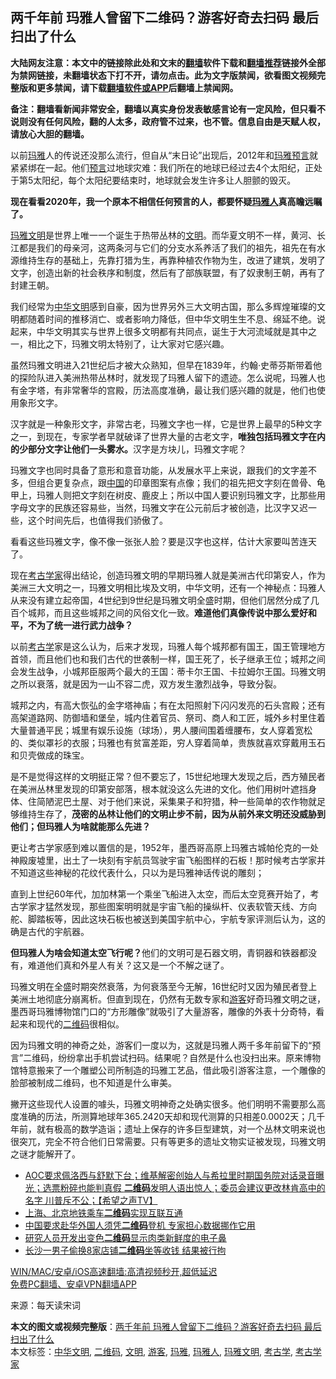  <h2>两千年前 玛雅人曾留下二维码？游客好奇去扫码 最后扫出了什么</h2> <p class="notice"><b>大陆网友注意：本文中的链接除此处和文末的<a href="https://github.com/bannedbook/fanqiang" >翻墙</a>软件下载和<a href="https://github.com/killgcd/justmysocks/blob/master/README.md">翻墙推荐</a>链接外全部为禁网链接，未翻墙状态下打不开，请勿点击。此为文字版禁闻，欲看图文视频完整版和更多禁闻，请下载<a href="https://github.com/bannedbook/fanqiang">翻墙软件或APP</a>后翻墙上禁闻网。</p><p>备注：翻墙看新闻非常安全，翻墙以真实身份发表敏感言论有一定风险，但只看不说则没有任何风险，翻的人太多，政府管不过来，也不管。信息自由是天赋人权，请放心大胆的翻墙。</b></p>  <div class="entry"> <p>以前<a href="https://www.bannedbook.org/bnews/tag/%e7%8e%9b%e9%9b%85/" class="st_tag internal_tag" rel="tag" title="标签 玛雅 下的日志">玛雅</a>人的传说还没那么流行，但自从“末日论”出现后，2012年和<span class='wp_keywordlink'><a href="https://www.bannedbook.org/forum11/topic315.html" title="玛雅预言中的2012年" target="_blank">玛雅预言</a></span>就紧紧绑在一起。他们<span class='wp_keywordlink'><a href="https://www.bannedbook.org/forum5/" title="预言玄学禁书下载" rel="nofollow">预言</a></span>过地球灾难：我们所在的地球已经过去4个太阳纪，正处于第5太阳纪，每个太阳纪要结束时，地球就会发生许多让人胆颤的毁灭。</p> <p><strong>现在看看2020年，我一个原本不相信任何预言的人，都要怀疑<a href="https://www.bannedbook.org/bnews/tag/%e7%8e%9b%e9%9b%85%e4%ba%ba/" class="st_tag internal_tag" rel="tag" title="标签 玛雅人 下的日志">玛雅人</a>真高瞻远瞩了。</strong></p> <p><a href="https://www.bannedbook.org/bnews/tag/%E7%8E%9B%E9%9B%85%E6%96%87%E6%98%8E/" class="st_tag internal_tag" rel="tag" title="标签 玛雅文明 下的日志">玛雅文明</a>是世界上唯一一个诞生于热带丛林的<a href="https://www.bannedbook.org/bnews/tag/%E6%96%87%E6%98%8E/" class="st_tag internal_tag" rel="tag" title="标签 文明 下的日志">文明</a>。而华夏文明不一样，黄河、长江都是我们的母亲河，这两条河与它们的分支水系养活了我们的祖先，祖先在有水源维持生存的基础上，先靠打猎为生，再靠种植农作物为生，改进了建筑，发明了文字，创造出新的社会秩序和制度，然后有了部族联盟，有了奴隶制王朝，再有了封建王朝。</p> <p>我们经常为<a href="https://www.bannedbook.org/bnews/tag/%E4%B8%AD%E5%8D%8E%E6%96%87%E6%98%8E/" class="st_tag internal_tag" rel="tag" title="标签 中华文明 下的日志">中华文明</a>感到自豪，因为世界另外三大文明古国，那么多辉煌璀璨的文明都随着时间的推移消亡、或者影响力降低，但中华文明生生不息、绵延不绝。说起来，中华文明其实与世界上很多文明都有共同点，诞生于大河流域就是其中之一，相比之下，玛雅文明太特别了，让大家对它感兴趣。</p>  <p>虽然玛雅文明进入21世纪后才被大众熟知，但早在1839年，约翰·史蒂芬斯带着他的探险队进入美洲热带丛林时，就发现了玛雅人留下的遗迹。怎么说呢，玛雅人也有金字塔，有非常奢华的宫殿，历法高度准确，最让我们感兴趣的就是，他们也使用象形文字。</p> <p>汉字就是一种象形文字，非常古老，玛雅文字也一样，它是世界上最早的5种文字之一，到现在，专家学者早就破译了世界大量的古老文字，<strong>唯独包括玛雅文字在内的少部分文字让他们一头雾水。</strong>汉字是方块儿，玛雅文字呢？</p> <p>玛雅文字也同时具备了意形和意音功能，从发展水平上来说，跟我们的文字差不多，但组合更复杂点，跟<span class='wp_keywordlink_affiliate'><a href="https://www.bannedbook.org/" title="中国" target="_blank">中国</a></span>的印章图案有点像；我们的祖先把文字刻在兽骨、龟甲上，玛雅人则把文字刻在树皮、鹿皮上；所以中国人要识别玛雅文字，比那些用字母文字的民族还容易些，当然，玛雅文字在公元前后才被创造，比汉字又迟一些，这个时间先后，也值得我们骄傲了。</p> <p>看看这些玛雅文字，像不像一张张人脸？要是汉字也这样，估计大家要叫苦连天了。</p>  <p>现在<a href="https://www.bannedbook.org/bnews/tag/%e8%80%83%e5%8f%a4%e5%ad%a6%e5%ae%b6/" class="st_tag internal_tag" rel="tag" title="标签 考古学家 下的日志">考古学家</a>得出结论，创造玛雅文明的早期玛雅人就是美洲古代印第安人，作为美洲三大文明之一，玛雅文明相比埃及文明，中华文明，还有一个神秘点：玛雅人从来没有建立起帝国，4世纪到9世纪是玛雅文明全盛时期，但他们居然分成了几百个城邦，而且这些城邦之间的风俗文化一致。<strong>难道他们真像传说中那么爱好和平，不为了统一进行武力战争？</strong></p> <p>以前<a href="https://www.bannedbook.org/bnews/tag/%E8%80%83%E5%8F%A4%E5%AD%A6/" class="st_tag internal_tag" rel="tag" title="标签 考古学 下的日志">考古学</a>家是这么认为，后来才发现，玛雅人每个城邦都有国王，国王管理地方首领，而且他们也和我们古代的世袭制一样，国王死了，长子继承王位；城邦之间会发生战争，小城邦臣服两个最大的王国：蒂卡尔王国、卡拉姆尔王国。玛雅文明之所以衰落，就是因为一山不容二虎，双方发生激烈战争，导致分裂。</p> <p>城邦之内，有高大恢弘的金字塔神庙；有在太阳照射下闪闪发亮的石头宫殿；还有高架道路网、防御墙和堡垒，城内住着官员、祭司、商人和工匠，城外乡村里住着大量普通平民；城里有娱乐设施（球场），男人腰间围着缠腰布，女人穿着宽松的、类似罩衫的衣服；玛雅也有贫富差距，穷人穿着简单，贵族就喜欢穿戴用玉石和贝壳做成的珠宝。</p> <p>是不是觉得这样的文明挺正常？但不要忘了，15世纪地理大发现之后，西方殖民者在美洲丛林里发现的印第安部落，根本就没这么先进的文化。他们用树叶遮挡身体、住简陋泥巴土屋、对于他们来说，采集果子和狩猎，种一些简单的农作物就足够维持生存了，<strong>茂密的丛林让他们的文明止步不前，因为从前外来文明还没威胁到他们；但玛雅人为啥就能那么先进？</strong></p>  <p>更让考古学家感到难以置信的是，1952年，墨西哥高原上玛雅古城帕伦克的一处神殿废墟里，出土了一块刻有宇航员驾驶宇宙飞船图样的石板！那时候考古学家并不知道这些神秘的花纹代表什么，只以为是玛雅神话传说的雕刻；</p> <p>直到上世纪60年代，加加林第一个乘坐飞船进入太空，而后太空竞赛开始了，考古学家才猛然发现，那些图案明明就是宇宙飞船的操纵杆、仪表软管天线、方向舵、脚踏板等，因此这块石板也被送到美国宇航中心，宇航专家评测后认为，这的确是古代的宇航器。</p> <p><strong>但玛雅人为啥会知道太空飞行呢？</strong>他们的文明可是石器文明，青铜器和铁器都没有，难道他们真和外星人有关？这又是一个不解之谜了。</p> <p>玛雅文明在全盛时期突然衰落，为何衰落至今无解，16世纪时又因为殖民者登上美洲土地彻底分崩离析。但直到现在，仍然有无数专家和<a href="https://www.bannedbook.org/bnews/tag/%E6%B8%B8%E5%AE%A2/" class="st_tag internal_tag" rel="tag" title="标签 游客 下的日志">游客</a>好奇玛雅文明之谜，墨西哥玛雅博物馆门口的“方形雕像”就吸引了大量游客，雕像的外表十分奇特，看起来和现代的<a href="https://www.bannedbook.org/bnews/tag/%E4%BA%8C%E7%BB%B4%E7%A0%81/" class="st_tag internal_tag" rel="tag" title="标签 二维码 下的日志">二维码</a>很相似。</p>  <p>因为玛雅文明的神奇之处，游客们一度以为，这就是玛雅人两千多年前留下的“预言”二维码，纷纷拿出手机尝试扫码。结果呢？自然是什么也没扫出来。原来博物馆特意搬来了一个雕塑公司所制造的玛雅工艺品，借此吸引游客注意，一个雕像的脸部被制成二维码，也不知道是什么审美。</p> <p>撇开这些现代人设置的噱头，玛雅文明神奇之处确实很多。他们明明不需要那么高度准确的历法，所测算地球年365.2420天却和现代测算的只相差0.0002天；几千年前，就有极高的数学造诣；遗址上保存的许多巨型建筑，对一个丛林文明来说也很突兀，完全不符合他们日常需要。只有等更多的遗址文物实证被发现，玛雅文明之谜才能解开了。</p> <ul class='op-related-articles' title='相关阅读'> <li><a href='https://www.bannedbook.org/bnews/cbnews/20201217/1449411.html' target='_blank'>AOC要求佩洛西与舒默下台；维基解密创始人与希拉里时期国务院对话录音曝光；选票粉碎也能判真假  <b>二维码</b>发明人语出惊人；委员会建议更改林肯高中的名字 川普斥不公；【希望之声TV】</a></li> <li><a href='https://www.bannedbook.org/bnews/headline/20201202/1440511.html' target='_blank'>上海、北京地铁乘车<b>二维码</b>实现互联互通</a></li> <li><a href='https://www.bannedbook.org/bnews/headline/20201127/1437738.html' target='_blank'>中国要求赴华外国人须凭<b>二维码</b>登机 专家担心数据挪作它用</a></li> <li><a href='https://www.bannedbook.org/bnews/cnnews/20201111/1429122.html' target='_blank'>研究人员开发出变色<b>二维码</b>显示肉类新鲜度的电子鼻</a></li> <li><a href='https://www.bannedbook.org/bnews/baitai/20200608/1341611.html' target='_blank'>长沙一男子偷换8家店铺<b>二维码</b>坐等收钱 结果被行拘</a></li> </ul> <p class="texttj"> <a href="https://github.com/bannedbook/fanqiang/wiki/V2ray%E6%9C%BA%E5%9C%BA" target="_blank">WIN/MAC/安卓/iOS高速翻墙:高清视频秒开,超低延迟</a><br/> <a href="https://github.com/bannedbook/fanqiang/wiki/%E7%A6%81%E9%97%BB%E7%BD%91%E5%AE%89%E5%8D%93%E7%BF%BB%E5%A2%99%E6%96%B0%E9%97%BBAPP" target="_blank">免费PC翻墙、安卓VPN翻墙APP</a></p><p> 来源：每天读宋词 </p><a name='sharetosocial'></a>       <div><b>本文的图文或视频完整版</b>：<a href='https://www.bannedbook.org/bnews/funmedia/20201223/1453223.html'>两千年前 玛雅人曾留下二维码？游客好奇去扫码 最后扫出了什么</a></div>  </div><!--END ENTRY--> <div class="postfooter"> <div>本文标签：<a href="https://www.bannedbook.org/bnews/tag/%E4%B8%AD%E5%8D%8E%E6%96%87%E6%98%8E/" rel="tag">中华文明</a>, <a href="https://www.bannedbook.org/bnews/tag/%E4%BA%8C%E7%BB%B4%E7%A0%81/" rel="tag">二维码</a>, <a href="https://www.bannedbook.org/bnews/tag/%E6%96%87%E6%98%8E/" rel="tag">文明</a>, <a href="https://www.bannedbook.org/bnews/tag/%E6%B8%B8%E5%AE%A2/" rel="tag">游客</a>, <a href="https://www.bannedbook.org/bnews/tag/%e7%8e%9b%e9%9b%85/" rel="tag">玛雅</a>, <a href="https://www.bannedbook.org/bnews/tag/%e7%8e%9b%e9%9b%85%e4%ba%ba/" rel="tag">玛雅人</a>, <a href="https://www.bannedbook.org/bnews/tag/%E7%8E%9B%E9%9B%85%E6%96%87%E6%98%8E/" rel="tag">玛雅文明</a>, <a href="https://www.bannedbook.org/bnews/tag/%E8%80%83%E5%8F%A4%E5%AD%A6/" rel="tag">考古学</a>, <a href="https://www.bannedbook.org/bnews/tag/%e8%80%83%e5%8f%a4%e5%ad%a6%e5%ae%b6/" rel="tag">考古学家</a></div>  </div><!--END POSTFOOTER--> 